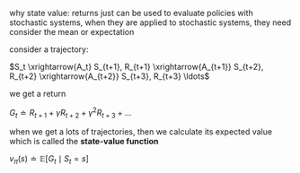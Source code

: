 why state value: returns just can be used to evaluate policies with stochastic systems, when they are applied to stochastic systems, they need consider the mean or expectation

consider a trajectory:

$S_t \xrightarrow{A_t} S_{t+1}, R_{t+1} \xrightarrow{A_{t+1}} S_{t+2}, R_{t+2} \xrightarrow{A_{t+2}} S_{t+3}, R_{t+3} \ldots$

we get a return

$G_t \doteq R_{t+1}+\gamma R_{t+2}+\gamma^2 R_{t+3}+\ldots$

when we get a lots of trajectories, then we calculate its expected value which is called the **state-value function**

$v_\pi(s) \doteq \mathbb{E}\left[G_t \mid S_t=s\right]$

